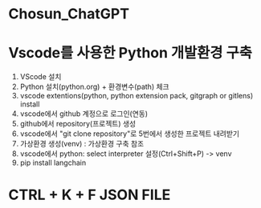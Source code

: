 # Chosun_ChatGPT



# Vscode를 사용한 Python 개발환경 구축 
 1. VScode 설치
 2. Python 설치(python.org) + 환경변수(path) 체크
 3. vscode extentions(python, python extension pack, gitgraph or  gitlens) install
 4. vscode에서 github 계정으로 로그인(연동)
 5. github에서 repository(프로젝트) 생성
 6. vscode에서 "git clone repository"로 5번에서 생성한 프로젝트 내려받기
 7. 가상환경 생성(venv) : 가상환경 구축 참조
 8. vscode에서 python: select interpreter 설정(Ctrl+Shift+P) -> venv
 9. pip install langchain



 # CTRL + K + F   JSON FILE 